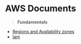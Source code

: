 # AWS Documents
>__Fundamentals__
  * [Regions and Availability zones](https://github.com/nikhilvkn/aws/wiki/regions-and-availability-zones)
  * [Iam](https://github.com/nikhilvkn/aws/wiki/iam)

